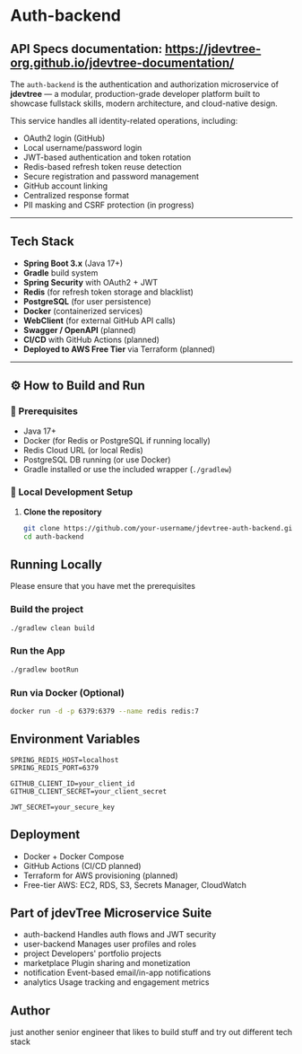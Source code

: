 #  Auth-backend

## API Specs documentation: https://jdevtree-org.github.io/jdevtree-documentation/

The `auth-backend` is the authentication and authorization microservice of **jdevtree** — a modular, production-grade developer platform built to showcase fullstack skills, modern architecture, and cloud-native design.

This service handles all identity-related operations, including:

- OAuth2 login (GitHub)
- Local username/password login
- JWT-based authentication and token rotation
- Redis-based refresh token reuse detection
- Secure registration and password management
- GitHub account linking
- Centralized response format
- PII masking and CSRF protection (in progress)

---

## Tech Stack

- **Spring Boot 3.x** (Java 17+)
- **Gradle** build system
- **Spring Security** with OAuth2 + JWT
- **Redis** (for refresh token storage and blacklist)
- **PostgreSQL** (for user persistence)
- **Docker** (containerized services)
- **WebClient** (for external GitHub API calls)
- **Swagger / OpenAPI** (planned)
- **CI/CD** with GitHub Actions (planned)
- **Deployed to AWS Free Tier** via Terraform (planned)

---

## ⚙️ How to Build and Run

### 🚧 Prerequisites

- Java 17+
- Docker (for Redis or PostgreSQL if running locally)
- Redis Cloud URL (or local Redis)
- PostgreSQL DB running (or use Docker)
- Gradle installed or use the included wrapper (`./gradlew`)

### 🧪 Local Development Setup

1. **Clone the repository**
   ```bash
   git clone https://github.com/your-username/jdevtree-auth-backend.git
   cd auth-backend


## Running Locally

Please ensure that you have met the prerequisites

### Build the project

```bash
./gradlew clean build
```

### Run the App

```bash
./gradlew bootRun
```

### Run via Docker (Optional)

```bash
docker run -d -p 6379:6379 --name redis redis:7
```

## Environment Variables

```properties
SPRING_REDIS_HOST=localhost
SPRING_REDIS_PORT=6379

GITHUB_CLIENT_ID=your_client_id
GITHUB_CLIENT_SECRET=your_client_secret

JWT_SECRET=your_secure_key
```

## Deployment

- Docker + Docker Compose
- GitHub Actions (CI/CD planned)
- Terraform for AWS provisioning (planned)
- Free-tier AWS: EC2, RDS, S3, Secrets Manager, CloudWatch

## Part of jdevTree Microservice Suite
- auth-backend	Handles auth flows and JWT security
- user-backend	Manages user profiles and roles
- project	Developers' portfolio projects
- marketplace	Plugin sharing and monetization
- notification	Event-based email/in-app notifications
- analytics	Usage tracking and engagement metrics

## Author

just another senior engineer that likes to build stuff and try out different tech stack
